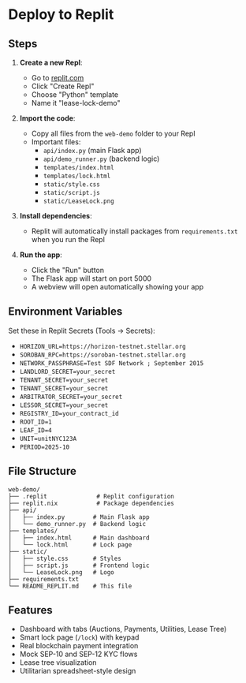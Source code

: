 # Deploy to Replit

## Steps

1. **Create a new Repl**:
   - Go to [replit.com](https://replit.com)
   - Click "Create Repl"
   - Choose "Python" template
   - Name it "lease-lock-demo"

2. **Import the code**:
   - Copy all files from the `web-demo` folder to your Repl
   - Important files:
     - `api/index.py` (main Flask app)
     - `api/demo_runner.py` (backend logic)
     - `templates/index.html`
     - `templates/lock.html`
     - `static/style.css`
     - `static/script.js`
     - `static/LeaseLock.png`

3. **Install dependencies**:
   - Replit will automatically install packages from `requirements.txt` when you run the Repl

4. **Run the app**:
   - Click the "Run" button
   - The Flask app will start on port 5000
   - A webview will open automatically showing your app

## Environment Variables

Set these in Replit Secrets (Tools → Secrets):
- `HORIZON_URL=https://horizon-testnet.stellar.org`
- `SOROBAN_RPC=https://soroban-testnet.stellar.org`
- `NETWORK_PASSPHRASE=Test SDF Network ; September 2015`
- `LANDLORD_SECRET=your_secret`
- `TENANT_SECRET=your_secret`
- `TENANT_SECRET=your_secret`
- `ARBITRATOR_SECRET=your_secret`
- `LESSOR_SECRET=your_secret`
- `REGISTRY_ID=your_contract_id`
- `ROOT_ID=1`
- `LEAF_ID=4`
- `UNIT=unitNYC123A`
- `PERIOD=2025-10`

## File Structure

```
web-demo/
├── .replit              # Replit configuration
├── replit.nix           # Package dependencies
├── api/
│   ├── index.py        # Main Flask app
│   └── demo_runner.py  # Backend logic
├── templates/
│   ├── index.html      # Main dashboard
│   └── lock.html       # Lock page
├── static/
│   ├── style.css       # Styles
│   ├── script.js       # Frontend logic
│   └── LeaseLock.png   # Logo
├── requirements.txt
└── README_REPLIT.md    # This file
```

## Features

- Dashboard with tabs (Auctions, Payments, Utilities, Lease Tree)
- Smart lock page (`/lock`) with keypad
- Real blockchain payment integration
- Mock SEP-10 and SEP-12 KYC flows
- Lease tree visualization
- Utilitarian spreadsheet-style design

